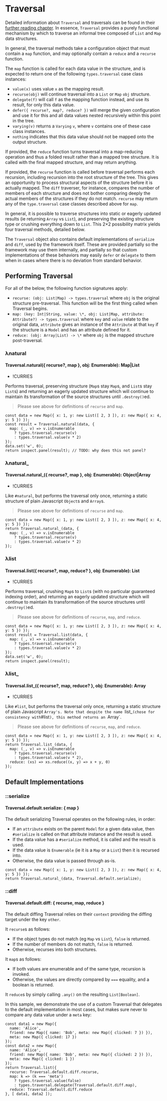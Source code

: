 # Traversal

Detailed information about `Traversal` and traversals can be found in their
[further reading chapter](/further-reading/traversal). In essence, `Traversal`
provides a purely functional mechanism by which to traverse an informal tree
composed of `List` and `Map` data structures.

In general, the traversal methods take a configuration object that must contain
a `map` function, and may optionally contain a `reduce` and a `recurse` function.

The `map` function is called for each data value in the structure, and is expected
to return one of the following `types.traversal` case class instances:

* `value(x)` uses value `x` as the mapping result.
* `recurse(obj)` will continue traversal into a `List` or `Map` `obj` structure.
* `delegate(f)` will call `f` as the mapping function instead, and use its result,
  for only this data value.
* `defer({ recurse?, map?, reduce? })` will merge the given configuration and use it
  for this and all data values nested recursively within this point in the tree.
* `varying(v)` returns a `Varying` `v`, where `v` contains one of these case class
  instances.
* `nothing` indicates that this data value should not be mapped onto the output
  structure.

If provided, the `reduce` function turns traversal into a map-reducing operation
and thus a folded result rather than a mapped tree structure. It is called with
the final mapped structure, and may return anything.

If provided, the `recurse` function is called before traversal performs each recursion,
including recursion into the root structure of the tree. This gives an opportunity
to process structural aspects of the structure before it is actually mapped. The
`diff` traverser, for instance, compares the number of members of each structure
and does not bother comparing deeply the actual members of the structures if they
do not match. `recurse` may return any of the `type.traversal` case classes described
above for `map`.

In general, it is possible to traverse structures into static or eagerly updated
results (ie returning `Array` vs `List`), and preserving the existing structure
type or crushing everything down to `List`. This 2&times;2 possibility matrix
yields four traversal methods, detailed below.

The `Traversal` object also contains default implementations of `serialize` and
`diff`, used by the framework itself. These are provided partially so the framework
may use them internally, and partially so that custom implementations of these
behaviors may easily `defer` or `delegate` to them when in cases where there is
no deviation from standard behavior.

## Performing Traversal

For all of the below, the following function signatures apply:

* `recurse: (obj: List|Map) -> types.traversal` where `obj` is the original structure
  pre-traversal. This function will be the first thing called when Traversal begins.
* `map: (key: Int|String, value: \*, obj: List|Map, attribute: Attribute?) -> types.traversal`
  where `key` and `value` relate to the original data, `attribute` gives an instance
  of the `Attribute` at that `key` if the structure is a `Model` and has an attribute
  defined for it.
* `reduce: (obj: Array|List) -> \*` where `obj` is the mapped structure post-traversal.

### λnatural
#### Traversal.natural({ recurse?, map }, obj: Enumerable): Map|List

* !CURRIES

Performs traversal, preserving structure (`Map`s stay `Map`s, and `List`s stay
`List`s) and returning an eagerly updated structure which will continue to maintain
its transformation of the source structures until `.destroy()`ed.

> Please see above for definitions of `recurse` and `map`.

~~~
const data = new Map({ x: 1, y: new List([ 2, 3 ]), z: new Map({ x: 4, y: 5 }) });
const result = Traversal.natural(data, {
  map: (_, v) => v.isEnumerable
    ? types.traversal.recurse(v)
    : types.traversal.value(v * 2)
});
data.set('w', 0);
return inspect.panel(result); // TODO: why does this not panel?
~~~

### λnatural_
#### Traversal.natural_({ recurse?, map }, obj: Enumerable): Object|Array

* !CURRIES

Like `#natural`, but performs the traversal only once, returning a static structure
of plain Javascript `Object`s and `Array`s.

> Please see above for definitions of `recurse` and `map`.

~~~
const data = new Map({ x: 1, y: new List([ 2, 3 ]), z: new Map({ x: 4, y: 5 }) });
return Traversal.natural_(data, {
  map: (_, v) => v.isEnumerable
    ? types.traversal.recurse(v)
    : types.traversal.value(v * 2)
});
~~~

### λlist
#### Traversal.list({ recurse?, map, reduce? }, obj: Enumerable): List

* !CURRIES

Performs traversal, crushing `Map`s to `List`s (with no particular guaranteed indexing
order), and returning an eagerly updated structure which will continue to maintain
its transformation of the source structures until `.destroy()`ed.

> Please see above for definitions of `recurse`, `map`, and `reduce`.

~~~
const data = new Map({ x: 1, y: new List([ 2, 3 ]), z: new Map({ x: 4, y: 5 }) });
const result = Traversal.list(data, {
  map: (_, v) => v.isEnumerable
    ? types.traversal.recurse(v)
    : types.traversal.value(v * 2)
});
data.set('w', 0);
return inspect.panel(result);
~~~

### λlist_
#### Traversal.list_({ recurse?, map, reduce? }, obj: Enumerable): Array

* !CURRIES

Like `#list`, but performs the traversal only once, returning a static structure
of plain Javascript `Array's. Note that despite the name `list_` (chose for consistency
with `#list`), this method returns an `Array`.

> Please see above for definitions of `recurse`, `map`, and `reduce`.

~~~
const data = new Map({ x: 1, y: new List([ 2, 3 ]), z: new Map({ x: 4, y: 5 }) });
return Traversal.list_(data, {
  map: (_, v) => v.isEnumerable
    ? types.traversal.recurse(v)
    : types.traversal.value(v * 2),
  reduce: (xs) => xs.reduce((x, y) => x + y, 0)
});
~~~

## Default Implementations

### ::serialize
#### Traversal.default.serialize: { map }

The default serializing Traversal operates on the following rules, in order:

* If an `attribute` exists on the parent `Model` for a given data value, then
  `#serialize` is called on that attribute instance and the result is used.
* If the data value has a `#serialize` method, it is called and the result is used.
* If the data value is `Enumerable` (ie it is a `Map` or a `List`) then it is
  recursed into.
* Otherwise, the data value is passed through as-is.

~~~
const data = new Map({ x: 1, y: new List([ 2, 3 ]), z: new Map({ x: 4, y: 5 }) });
return Traversal.natural_(data, Traversal.default.serialize);
~~~

### ::diff
#### Traversal.default.diff: { recurse, map, reduce }

The default diffing Traversal relies on their `context` providing the diffing
target under the key `other`.

It `recurse`s as follows:

* If the object types do not match (eg `Map` vs `List`), `false` is returned.
* If the number of members do not match, `false` is returned.
* Otherwise, recurses into both structures.

It `map`s as follows:

* If both values are enumerable and of the same type, recursion is invoked.
* Otherwise, the values are directly compared by `===` equality, and a boolean
  is returned.

It `reduce`s by simply calling `.any()` on the resulting `List[Boolean]`.

In this sample, we demonstrate the use of a custom Traversal that delegates to
the default implementation in most cases, but makes sure never to compare any
data value under a `meta` key:

~~~
const data1 = new Map({
  name: 'Alice',
  friend: new Map({ name: 'Bob', meta: new Map({ clicked: 7 }) }),
  meta: new Map({ clicked: 17 })
});
const data2 = new Map({
  name: 'Alice',
  friend: new Map({ name: 'Bob', meta: new Map({ clicked: 2 }) }),
  meta: new Map({ clicked: 1 })
});
return Traversal.list({
  recurse: Traversal.default.diff.recurse,
  map: k => (k === 'meta')
    ? types.traversal.value(false)
    : types.traversal.delegate(Traversal.default.diff.map),
  reduce: Traversal.default.diff.reduce
}, [ data1, data2 ]);
~~~

